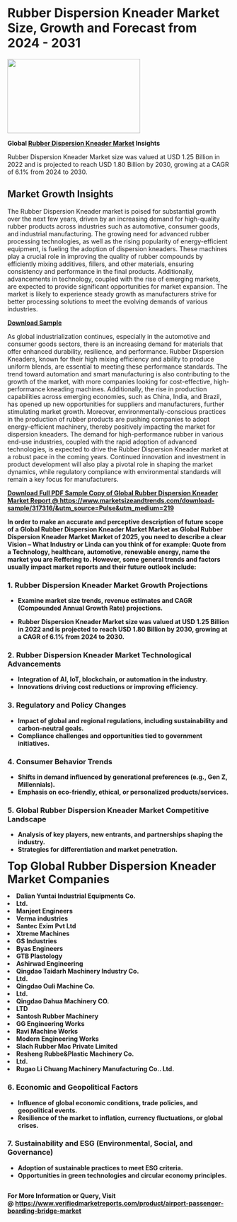 <H1>Rubber Dispersion Kneader Market Size, Growth and Forecast from 2024 - 2031</H1><img class="aligncenter size-medium wp-image-584254" src="https://thirdeyenews.in/wp-content/uploads/2024/09/Global-Market-Research-300x168.jpeg" alt="" width="300" height="168" /><p><strong>Global&nbsp;<a href="https://www.marketsizeandtrends.com/download-sample/317316/&amp;utm_source=Pulse&amp;utm_medium=219">Rubber Dispersion Kneader Market</a> Insights</strong></p><p>Rubber Dispersion Kneader Market size was valued at USD 1.25 Billion in 2022 and is projected to reach USD 1.80 Billion by 2030, growing at a CAGR of 6.1% from 2024 to 2030.</p><p><h2>Market Growth Insights</h2> <p>The Rubber Dispersion Kneader market is poised for substantial growth over the next few years, driven by an increasing demand for high-quality rubber products across industries such as automotive, consumer goods, and industrial manufacturing. The growing need for advanced rubber processing technologies, as well as the rising popularity of energy-efficient equipment, is fueling the adoption of dispersion kneaders. These machines play a crucial role in improving the quality of rubber compounds by efficiently mixing additives, fillers, and other materials, ensuring consistency and performance in the final products. Additionally, advancements in technology, coupled with the rise of emerging markets, are expected to provide significant opportunities for market expansion. The market is likely to experience steady growth as manufacturers strive for better processing solutions to meet the evolving demands of various industries.</p> <p><strong><a href="#">Download Sample</a></strong></p> <p>As global industrialization continues, especially in the automotive and consumer goods sectors, there is an increasing demand for materials that offer enhanced durability, resilience, and performance. Rubber Dispersion Kneaders, known for their high mixing efficiency and ability to produce uniform blends, are essential to meeting these performance standards. The trend toward automation and smart manufacturing is also contributing to the growth of the market, with more companies looking for cost-effective, high-performance kneading machines. Additionally, the rise in production capabilities across emerging economies, such as China, India, and Brazil, has opened up new opportunities for suppliers and manufacturers, further stimulating market growth. Moreover, environmentally-conscious practices in the production of rubber products are pushing companies to adopt energy-efficient machinery, thereby positively impacting the market for dispersion kneaders. The demand for high-performance rubber in various end-use industries, coupled with the rapid adoption of advanced technologies, is expected to drive the Rubber Dispersion Kneader market at a robust pace in the coming years. Continued innovation and investment in product development will also play a pivotal role in shaping the market dynamics, while regulatory compliance with environmental standards will remain a key focus for manufacturers. <p><strong><a href="#"></p><p><span class=""><strong>Download Full PDF Sample Copy of Global Rubber Dispersion Kneader Market Report</strong> @ <a href="https://www.marketsizeandtrends.com/download-sample/317316/&amp;utm_source=Pulse&amp;utm_medium=219" target="_blank">https://www.marketsizeandtrends.com/download-sample/317316/&amp;utm_source=Pulse&amp;utm_medium=219</a></span></p><p>In order to make an accurate and perceptive description of future scope of a Global&nbsp;Rubber Dispersion Kneader Market Market as Global&nbsp;Rubber Dispersion Kneader Market Market of 2025, you need to describe a clear Vision &ndash; What Industry or Linda can you think of for example: Quote from a Technology, healthcare, automotive, renewable energy, name the market you are Reffering to. However, some general trends and factors usually impact market reports and their future outlook include:</p><h3>1.&nbsp;<strong>Rubber Dispersion Kneader Market Growth Projections</strong></h3><ul><li>Examine market size trends, revenue estimates and CAGR (Compounded Annual Growth Rate) projections.</li><li><p>Rubber Dispersion Kneader Market size was valued at USD 1.25 Billion in 2022 and is projected to reach USD 1.80 Billion by 2030, growing at a CAGR of 6.1% from 2024 to 2030.</p></li></ul><h3>2.&nbsp;<strong>Rubber Dispersion Kneader Market Technological Advancements</strong></h3><ul><li>Integration of AI, IoT, blockchain, or automation in the industry.</li><li>Innovations driving cost reductions or improving efficiency.</li></ul><h3>3.&nbsp;<strong>Regulatory and Policy Changes</strong></h3><ul><li>Impact of global and regional regulations, including sustainability and carbon-neutral goals.</li><li>Compliance challenges and opportunities tied to government initiatives.</li></ul><h3>4.&nbsp;<strong>Consumer Behavior Trends</strong></h3><ul><li>Shifts in demand influenced by generational preferences (e.g., Gen Z, Millennials).</li><li>Emphasis on eco-friendly, ethical, or personalized products/services.</li></ul><h3>5.&nbsp;<strong>Global Rubber Dispersion Kneader Market Competitive Landscape</strong></h3><ul><li>Analysis of key players, new entrants, and partnerships shaping the industry.</li><li>Strategies for differentiation and market penetration.</li></ul><p data-pm-slice="1 1 []"><span style="color: inherit; font-family: inherit; font-size: 25px;">Top Global Rubber Dispersion Kneader Market Companies</span></p><div class="" data-test-id=""><p><li>Dalian Yuntai Industrial Equipments Co.</li><li> Ltd.</li><li> Manjeet Engineers</li><li> Verma industries</li><li> Santec Exim Pvt Ltd</li><li> Xtreme Machines</li><li> GS Industries</li><li> Byas Engineers</li><li> GTB Plastology</li><li> Ashirwad Engineering</li><li> Qingdao Taidarh Machinery Industry Co.</li><li> Ltd.</li><li> Qingdao Ouli Machine Co.</li><li> Ltd.</li><li> Qingdao Dahua Machinery CO.</li><li> LTD</li><li> Santosh Rubber Machinery</li><li> GG Engineering Works</li><li> Ravi Machine Works</li><li> Modern Engineering Works</li><li> Slach Rubber Mac Private Limited</li><li> Resheng Rubbe&Plastic Machinery Co.</li><li> Ltd.</li><li> Rugao Li Chuang Machinery Manufacturing Co.. Ltd.</li></p></div><h3>6.&nbsp;<strong>Economic and Geopolitical Factors</strong></h3><ul><li>Influence of global economic conditions, trade policies, and geopolitical events.</li><li>Resilience of the market to inflation, currency fluctuations, or global crises.</li></ul><h3>7.&nbsp;<strong>Sustainability and ESG (Environmental, Social, and Governance)</strong></h3><ul><li>Adoption of sustainable practices to meet ESG criteria.</li><li>Opportunities in green technologies and circular economy principles.</li></ul><h2><strong style="font-size: 14px;">For More Information or Query, Visit @&nbsp;</strong><a style="background-color: #ffffff; font-size: 14px;" href="https://www.marketsizeandtrends.com/report/rubber-dispersion-kneader-market/" target="_blank">https://www.verifiedmarketreports.com/product/airport-passenger-boarding-bridge-market</a></h2>
